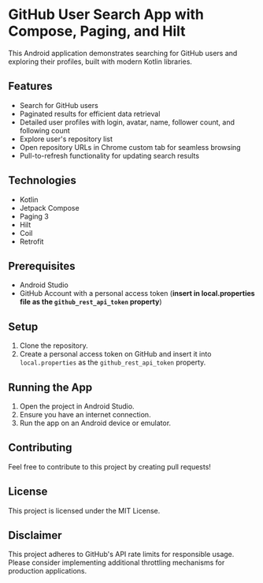 # GitHub User Search App with Compose, Paging, and Hilt

This Android application demonstrates searching for GitHub users and exploring their profiles, built with modern Kotlin libraries.

## Features

- Search for GitHub users
- Paginated results for efficient data retrieval
- Detailed user profiles with login, avatar, name, follower count, and following count
- Explore user's repository list
- Open repository URLs in Chrome custom tab for seamless browsing
- Pull-to-refresh functionality for updating search results

## Technologies

- Kotlin
- Jetpack Compose
- Paging 3
- Hilt
- Coil
- Retrofit

## Prerequisites

- Android Studio
- GitHub Account with a personal access token (**insert in local.properties file as the `github_rest_api_token` property**)

## Setup

1. Clone the repository.
2. Create a personal access token on GitHub and insert it into `local.properties` as the `github_rest_api_token` property.

## Running the App

1. Open the project in Android Studio.
2. Ensure you have an internet connection.
3. Run the app on an Android device or emulator.

## Contributing

Feel free to contribute to this project by creating pull requests!

## License

This project is licensed under the MIT License.

## Disclaimer

This project adheres to GitHub's API rate limits for responsible usage. Please consider implementing additional throttling mechanisms for production applications.